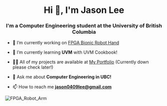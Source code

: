 <h1 align="center">Hi 👋, I'm Jason Lee</h1>
<h3 align="center">I'm a Computer Engineering student at the University of British Columbia</h3>

- 🔭 I’m currently working on [FPGA Bionic Robot Hand](https://github.com/Vaten0x/InMoov-AI-Robotic-Hand)

- 🌱 I’m currently learning **UVM** with UVM Cookbook!

- 👨‍💻 All of my projects are available at [My Portfolio](https://vaten0x.github.io/react-portfolio/) (Currently down please check later!)

- 💬 Ask me about **Computer Engineering in UBC!**

- 📫 How to reach me **jason0409lee@gmail.com**

![FPGA_Robot_Arm](https://github.com/user-attachments/assets/5a55fc7e-4d04-4c92-bbb3-5de5954d1856)

